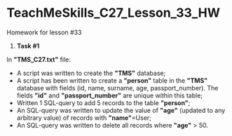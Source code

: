 # TeachMeSkills_C27_Lesson_33_HW
Homework for lesson #33

1. **Task #1**

In **"TMS_C27.txt"** file:
- A script was written to create the **"TMS"** database;
- A script has been written to create a **"person"** table in the **"TMS"** database with fields (id, name, surname, age, passport_number). The fields **"id"** and **"passport_number"** are unique within this table;
-  Written 1 SQL-query to add 5 records to the table **"person"**;
-  An SQL-query was written to update the value of **"age"** (updated to any arbitrary value) of records with **"name"**=User;
-  An SQL-query was written to delete all records where **"age"** > 50.
